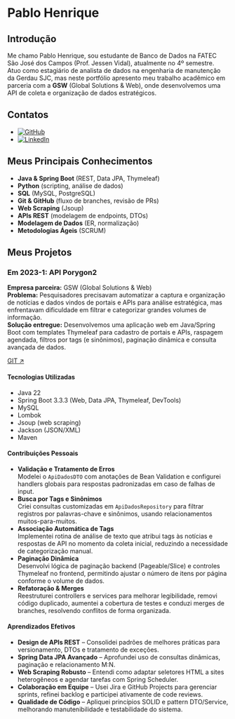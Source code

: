 # Pablo Henrique

## Introdução

Me chamo Pablo Henrique, sou estudante de Banco de Dados na FATEC São José dos Campos (Prof. Jessen Vidal), atualmente no 4º semestre. Atuo como estagiário de analista de dados na engenharia de manutenção da Gerdau SJC, mas neste portfólio apresento meu trabalho acadêmico em parceria com a **GSW** (Global Solutions & Web), onde desenvolvemos uma API de coleta e organização de dados estratégicos.

## Contatos

* [![GitHub](https://img.shields.io/badge/GitHub-181717?style=for-the-badge&logo=github&logoColor=white)](https://github.com/pablohgs05)  
* [![LinkedIn](https://img.shields.io/badge/LinkedIn-0077B5?style=for-the-badge&logo=linkedin&logoColor=white)](https://www.linkedin.com/in/pablohgs05)

## Meus Principais Conhecimentos

- **Java & Spring Boot** (REST, Data JPA, Thymeleaf)  
- **Python** (scripting, análise de dados)  
- **SQL** (MySQL, PostgreSQL)  
- **Git & GitHub** (fluxo de branches, revisão de PRs)  
- **Web Scraping** (Jsoup)  
- **APIs REST** (modelagem de endpoints, DTOs)  
- **Modelagem de Dados** (ER, normalização)  
- **Metodologias Ágeis** (SCRUM)

## Meus Projetos

### Em 2023-1: API Porygon2

**Empresa parceira:** GSW (Global Solutions & Web)  
**Problema:** Pesquisadores precisavam automatizar a captura e organização de notícias e dados vindos de portais e APIs para análise estratégica, mas enfrentavam dificuldade em filtrar e categorizar grandes volumes de informação.  
**Solução entregue:** Desenvolvemos uma aplicação web em Java/Spring Boot com templates Thymeleaf para cadastro de portais e APIs, raspagem agendada, filtros por tags (e sinônimos), paginação dinâmica e consulta avançada de dados.

[GIT ↗](https://github.com/PorygonAPI/Porygon2)

#### Tecnologias Utilizadas

- Java 22  
- Spring Boot 3.3.3 (Web, Data JPA, Thymeleaf, DevTools)  
- MySQL  
- Lombok  
- Jsoup (web scraping)  
- Jackson (JSON/XML)  
- Maven  

#### Contribuições Pessoais

- **Validação e Tratamento de Erros**  
  Modelei o `ApiDadosDTO` com anotações de Bean Validation e configurei handlers globais para respostas padronizadas em caso de falhas de input.  
- **Busca por Tags e Sinônimos**  
  Criei consultas customizadas em `ApiDadosRepository` para filtrar registros por palavras-chave e sinônimos, usando relacionamentos muitos-para-muitos.  
- **Associação Automática de Tags**  
  Implementei rotina de análise de texto que atribui tags às notícias e respostas de API no momento da coleta inicial, reduzindo a necessidade de categorização manual.  
- **Paginação Dinâmica**  
  Desenvolvi lógica de paginação backend (Pageable/Slice) e controles Thymeleaf no frontend, permitindo ajustar o número de itens por página conforme o volume de dados.  
- **Refatoração & Merges**  
  Reestruturei controllers e services para melhorar legibilidade, removi código duplicado, aumentei a cobertura de testes e conduzi merges de branches, resolvendo conflitos de forma organizada.

#### Aprendizados Efetivos

- **Design de APIs REST** – Consolidei padrões de melhores práticas para versionamento, DTOs e tratamento de exceções.  
- **Spring Data JPA Avançado** – Aprofundei uso de consultas dinâmicas, paginação e relacionamento M:N.  
- **Web Scraping Robusto** – Entendi como adaptar seletores HTML a sites heterogêneos e agendar tarefas com Spring Scheduler.  
- **Colaboração em Equipe** – Usei Jira e GitHub Projects para gerenciar sprints, refinei backlog e participei ativamente de code reviews.  
- **Qualidade de Código** – Apliquei princípios SOLID e pattern DTO/Service, melhorando manutenibilidade e testabilidade do sistema.